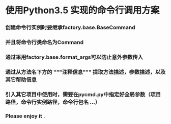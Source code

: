 # 使用Python3.5 实现的命令行调用方案
### 创建命令行实例时要继承factory.base.BaseCommand
### 并且将命令行类命名为Command
### 通过采用factory.base.format_args可以防止意外参数传入
### 通过从方法名下方的 """注释信息""" 提取方法描述，参数描述，以及其它帮助信息
### 引入其它项目中使用时，需要在pycmd.py中指定好全局参数（项目路径，命令行实例路径，命令行包名 ...）


### Please enjoy it .
